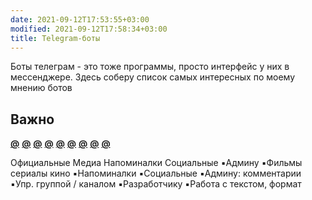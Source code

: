 ```yaml
---
date: 2021-09-12T17:53:55+03:00
modified: 2021-09-12T17:58:34+03:00
title: Telegram-боты
---
```


Боты телеграм - это тоже программы, просто интерфейс у них в мессенджере.
Здесь соберу список самых интересных по моему мнению ботов

## Важно
[**@**](https://t.me/)
[**@**](https://t.me/)
[**@**](https://t.me/)
[**@**](https://t.me/)
[**@**](https://t.me/)
[**@**](https://t.me/)
[**@**](https://t.me/)
[**@**](https://t.me/)
[**@**](https://t.me/)



Официальные
Медиа
Напоминалки
Социальные
:black_small_square:Админу
:black_small_square:Фильмы сериалы кино
:black_small_square:Напоминалки
:black_small_square:Социальные
:black_small_square:Админу: комментарии
:black_small_square:Упр. группой / каналом
:black_small_square:Разработчику
:black_small_square:Работа с текстом, формат
